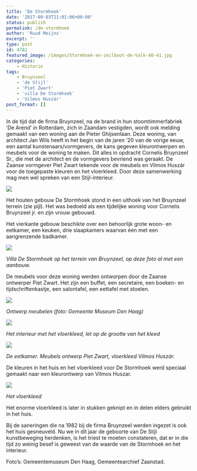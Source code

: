 ```yaml
---
title: 'De Stormhoek'
date: '2017-09-03T21:01:06+00:00'
status: publish
permalink: /de-stormhoek
author: 'Ruud Meijns'
excerpt: ''
type: post
id: 4782
featured_image: /images/Stormhoek-en-zeilboot-de-Valk-40-41.jpg
categories:
    - Historie
tags:
    - Bruynzeel
    - 'de Stijl'
    - 'Piet Zwart'
    - 'villa De Stormhoek'
    - 'Vilmos Huszár'
post_format: []
---
```

In de tijd dat de firma Bruynzeel, na de brand in hun stoomtimmerfabriek ‘De Arend’ in Rotterdam, zich in Zaandam vestigden, wordt ook melding gemaakt van een woning aan de Pieter Ghijsenlaan. Deze woning, van architect Jan Wils heeft in het begin van de jaren ’20 van de vorige eeuw, een aantal kunstenaars/vormgevers, de kans gegeven kleurontwerpen en meubels voor de woning te maken. Dit alles in opdracht Cornelis Bruynzeel Sr., die met de architect en de vormgevers bevriend was geraakt. De Zaanse vormgever Piet Zwart tekende voor de meubels en Vilmos Huszár voor de toegepaste kleuren en het vloerkleed. Door deze samenwerking mag men wel spreken van een Stijl-interieur.

![](/images/view2.jpg)

Het houten gebouw De Stormhoek stond in een uithoek van het Bruynzeel terrein (zie pijl). Het was bedoeld als een tijdelijke woning voor Cornelis Bruynzeel jr. en zijn vrouw gebouwd.

Het vierkante gebouw beschikte over een behoorlijk grote woon- en eetkamer, een keuken, drie slaapkamers waarvan één met een aangrenzende badkamer.

![](/images/met_stoom_16_bruynzeel_06.jpg)

*Villa De Stormhoek op het terrein van Bruynzeel, op deze foto al met een aanbouw.*

De meubels voor deze woning werden ontworpen door de Zaanse ontwerper Piet Zwart. Het zijn een buffet, een secretaire, een boeken- en tijdschriftenkastje, een salontafel, een eettafel met stoelen.

![](/images/2009E1131-b.jpg)

*Ontwerp meubelen (foto: Gemeente Museum Den Haag)*

![](/images/woonkamer2.jpg)

*Het interieur met het vloerkleed, let op de grootte van het kleed*

![](/images/stormhoek_eetkamer2.jpg)

*De eetkamer. Meubels ontwerp Piet Zwart, vloerkleed Vilmos Huszár.*

De kleuren in het huis en het vloerkleed voor De Stormhoek werd speciaal gemaakt naar een kleurontwerp van Vilmos Huszar.

![](/images/2017C0313.jpg)

*Het vloerkleed*

Het enorme vloerkleed is later in stukken geknipt en in delen elders gebruikt in het huis.

Bij de saneringen die na 1982 bij de firma Bruynzeel werden ingezet is ook het huis gesneuveld. Nu we in dit jaar de geboorte van De Stijl kunstbeweging herdenken, is het triest te moeten constateren, dat er in die tijd zo weinig besef is geweest van de waarde van de Stormhoek en het interieur.

Foto’s: Gemeentemuseum Den Haag, Gemeentearchief Zaanstad.